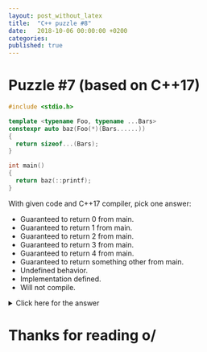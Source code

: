```yaml
---
layout: post_without_latex
title:  "C++ puzzle #8"
date:   2018-10-06 00:00:00 +0200
categories: 
published: true
---
```



# Puzzle #7 (based on C++17)

```cpp
#include <stdio.h>

template <typename Foo, typename ...Bars>
constexpr auto baz(Foo(*)(Bars......))
{
  return sizeof...(Bars);
}

int main()
{
  return baz(::printf);
}
```

With given code and C++17 compiler, pick one answer:
- Guaranteed to return 0 from main.
- Guaranteed to return 1 from main.
- Guaranteed to return 2 from main.
- Guaranteed to return 3 from main.
- Guaranteed to return 4 from main.
- Guaranteed to return something other from main.
- Undefined behavior.
- Implementation defined.
- Will not compile.



<details markdown="1">
  <summary>Click here for the answer</summary>

The correct answer is: Guaranteed to return 1 from main.

First of all, here's the paragraph that allows such declaration:

> Where syntactically correct and where "..." is not part of an abstract-declarator, ", ..." is synonymous with "...".

So our `......` is synonymous for `..., ....` We can write our baz like this:

```cpp
template <typename Foo, typename ...Bars>
constexpr auto baz(Foo(*)(Bars..., ...))
```

Now, doesn't the last ellipsis look familiar? That's right! That's a declaration of [variadic arguments](https://en.cppreference.com/w/cpp/language/variadic_arguments).

With knowledge what every character of the code means, let's find out what baz actually do.

From its declaration we know that it takes a function pointer, and deduces return and argument types. We can write it like this:

```cpp
template <typename ReturnType, typename ...Arguments>
constexpr auto baz(ReturnType(*)(Arguments..., ...))
```

Q: But why it there the variadic argument ellipsis? A: We explicitly specify it for compiler. Thanks to that, compiler will be able to match a pointer to function that has variadic arguments in its signature (e.g. `std::printf`).

It's the same like we'd e.g. explicitly specify that first argument of passed function needs to be an int:

```cpp
template <typename ReturnType, typename ...Arguments>
constexpr auto baz(ReturnType(*)(int, Arguments..., ...))
```

Ok, enough about the signature, now: the body.

```cpp
  return sizeof...(Arguments);
```

What the Arguments will be? It'll be a parameter pack, with all types explicitly specified in the signature of the function that has been passed to the baz. Whoah, sounds complex. But it isn't. Consider this:

```cpp
#include <stdio.h>
#include <string>
#include <iostream>

template <typename ReturnType, typename ...Arguments>
auto bar(ReturnType(*)(Arguments..., ...))
{
  return sizeof...(Arguments);
}

void foo(int, int, int, int, int, ...) {}

int main()
{
  std::cout << bar(::printf) << '\n';
  std::cout << bar(::fprintf) << '\n';
  std::cout << bar(::snprintf) << '\n';
  std::cout << bar(foo) << '\n';
}
```

(here are signatures of functions)

```cpp
int printf( const char*, ... );
int fprintf( std::FILE*, const char*, ... );
int snprintf( char*, std::size_t, const char*, ... );
```

Output will be:
```
1
2
3
5
```

Now it's pretty obvious, isn't it?

So TL;DR `baz()` will return number of arguments explicitly specified in the signature of the function, that it takes.



</details>


# Thanks for reading o/
